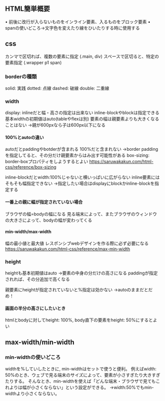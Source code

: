## HTML簡単概要

• 前後に改行が入らないものをインライン要素、入るものをブロック要素
• spanの使いどころ→文字色を変えたり線をひいたりする時に使用する

## css
カンマで区切れば、複数の要素に指定 (.main, div)
スペースで区切ると、特定の要素指定 (.wrapper p1 span)

### borderの種類
solid: 実践
dotted: 点線
dashed: 破線
double: 二重線

### width
display: inlineだと幅・高さの指定は出来ない
inline-blockやblockは指定できる
基本widthの初期値はauto(tableやflexは別)
要素の幅は親要素よりも大きくなることはない
→親が600pxなら子は600px以下になる

#### 100%とautoの違い
autoだとpaddingやbotderが含まれる
100%だと含まれない
→border paddingを指定してると、その分だけ親要素からはみ出す可能性がある
    box-sizing: border-boxプロパティをしようするとよい
https://saruwakakun.com/html-css/reference/box-sizing

inline-blockだとwidth:100%じゃないと横いっぱいに広がらない
inline要素にはそもそも幅指定できない
→指定したい場合はdisplayにblockかinline-blockを指定する

#### 一番上の親に幅が指定されていない場合
ブラウザの幅=bodyの幅になる
見る端末によって、またブラウザのウィンドウの大きさによって、bodyの幅が変わってくる

#### min-width/max-width
幅の最小値と最大値
レスポンシブwebデザインを作る際に必ず必要になる
https://saruwakakun.com/html-css/reference/max-min-width


### height
heightも基本初期値はauto
→要素の中身の分だけの高さになる
paddingが指定されれば、その分追加で高くなる

親要素にheightが指定されていないと%指定は効かない
→autoのままだとだめ！

#### 画面の半分の高さにしたいとき
htmlとbodyに対してheight: 100%, body直下の要素をheight: 50%にするとよい


## max-width/min-width
### min-widthの使いどころ
widthを%していしたときに, min-widthはセットで使うと便利。
例えばwidth: 50%のとき、ウェブで見る端末のサイズによって、要素が小さすぎたり大きすぎたりする。
そんなとき、min-widthを使えば「どんな端末・ブラウザで見てもこれよりは幅が小さくならない」という設定ができる。
→width:50%でもmin-widthより小さくならない。
